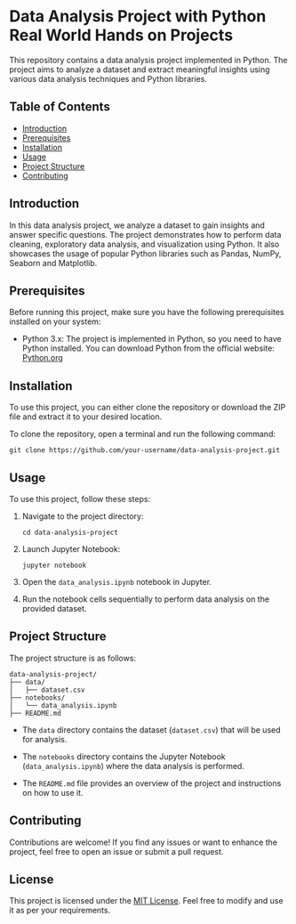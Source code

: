 
# Data Analysis Project with Python Real World Hands on Projects

This repository contains a data analysis project implemented in Python. The project aims to analyze a dataset and extract meaningful insights using various data analysis techniques and Python libraries.

## Table of Contents
- [Introduction](#introduction)
- [Prerequisites](#prerequisites)
- [Installation](#installation)
- [Usage](#usage)
- [Project Structure](#project-structure)
- [Contributing](#contributing)

## Introduction

In this data analysis project, we analyze a dataset to gain insights and answer specific questions. The project demonstrates how to perform data cleaning, exploratory data analysis, and visualization using Python. It also showcases the usage of popular Python libraries such as Pandas, NumPy, Seaborn and Matplotlib.

## Prerequisites

Before running this project, make sure you have the following prerequisites installed on your system:

- Python 3.x: The project is implemented in Python, so you need to have Python installed. You can download Python from the official website: [Python.org](https://www.python.org/)

## Installation

To use this project, you can either clone the repository or download the ZIP file and extract it to your desired location.

To clone the repository, open a terminal and run the following command:

```
git clone https://github.com/your-username/data-analysis-project.git
```

## Usage

To use this project, follow these steps:

1. Navigate to the project directory:

   ```
   cd data-analysis-project
   ```

2. Launch Jupyter Notebook:

   ```
   jupyter notebook
   ```

3. Open the `data_analysis.ipynb` notebook in Jupyter.

4. Run the notebook cells sequentially to perform data analysis on the provided dataset.

## Project Structure

The project structure is as follows:

```
data-analysis-project/
├── data/
│   ├── dataset.csv
├── notebooks/
│   └── data_analysis.ipynb
├── README.md
```

- The `data` directory contains the dataset (`dataset.csv`) that will be used for analysis.

- The `notebooks` directory contains the Jupyter Notebook (`data_analysis.ipynb`) where the data analysis is performed.

- The `README.md` file provides an overview of the project and instructions on how to use it.


## Contributing

Contributions are welcome! If you find any issues or want to enhance the project, feel free to open an issue or submit a pull request.

## License

This project is licensed under the [MIT License](LICENSE). Feel free to modify and use it as per your requirements.
